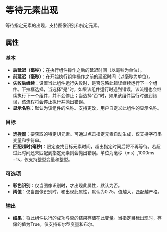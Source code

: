 # 等待元素出现
等待指定元素的出现，支持图像识别和指定元素。

## 属性

### 基本

- **后延迟（毫秒）**：在执行组件操作之后的延迟时间（以毫秒为单位）。
- **前延迟（毫秒）**：在开始执行组件操作之前的延迟时间（以毫秒为单位）。
- **失败后继续**：设置当此组件运行失败时，是否忽略此错误继续运行下一个组件。下拉框选择，当选择"是"时，如果该组件运行时遇到错误，该流程也会继续执行下一个组件，并不会停止；当选择"否"时，如果该组件运行时遇到错误，该流程将会停止执行并抛出错误。
- **显示名称**：默认为该组件的名称。支持更改，用户自定义此组件的显示名称。

### 目标

- **[选择器](../Appendix/Selector.md?_v=v2020.4)**：要获取的特定UI元素。可通过点击指定元素自动生成，仅支持字符串变量和字符串。
- **匹配超时(毫秒)**：限定查找目标元素时间，超出指定时间后将不再等待。若超过此时间还未匹配到指定元素则会抛出错误。单位为毫秒（ms）,1000ms =1s，仅支持整型变量和整型。

### 可选项
- **彩色识别**：仅当图像识别时，才出现此属性，默认为否。
- **阈值**：仅当图像识别时，和出现此属性，默认为0.75，值越大，匹配越严格。

### 输出
- **结果**：将此组件执行的成功与否的结果存储在此变量。当指定目标出现时，存储的值为True，仅支持布尔型变量和布尔。
